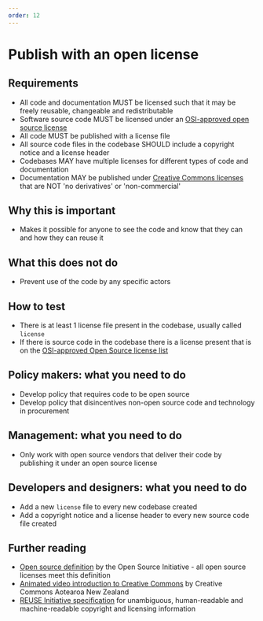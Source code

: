 ```yaml
---
order: 12
---
```


# Publish with an open license

## Requirements

* All code and documentation MUST be licensed such that it may be freely reusable, changeable and redistributable
* Software source code MUST be licensed under an [OSI-approved open source license](https://opensource.org/licenses/category)
* All code MUST be published with a license file
* All source code files in the codebase SHOULD include a copyright notice and a license header
* Codebases MAY have multiple licenses for different types of code and documentation
* Documentation MAY be published under [Creative Commons licenses](https://creativecommons.org/licenses/) that are NOT 'no derivatives' or 'non-commercial'

## Why this is important

* Makes it possible for anyone to see the code and know that they can and how they can reuse it

## What this does not do

* Prevent use of the code by any specific actors

## How to test

* There is at least 1 license file present in the codebase, usually called `license`
* If there is source code in the codebase there is a license present that is on the [OSI-approved Open Source license list](https://opensource.org/licenses/category)

## Policy makers: what you need to do

* Develop policy that requires code to be open source
* Develop policy that disincentives non-open source code and technology in procurement

## Management: what you need to do

* Only work with open source vendors that deliver their code by publishing it under an open source license

## Developers and designers: what you need to do

* Add a new `license` file to every new codebase created
* Add a copyright notice and a license header to every new source code file created

## Further reading

* [Open source definition](https://opensource.org/osd) by the Open Source Initiative - all open source licenses meet this definition
* [Animated video introduction to Creative Commons](https://creativecommons.org/about/videos/creative-commons-kiwi) by Creative Commons Aotearoa New Zealand
* [REUSE Initiative specification](https://reuse.software/spec/) for unambiguous, human-readable and machine-readable copyright and licensing information
